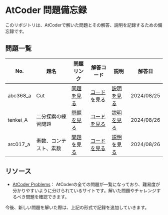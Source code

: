 # AtCoder 問題備忘録

このリポジトリは、AtCoderで解いた問題とその解答、説明を記録するための備忘録です。

## 問題一覧

| No.  | 題名 | 問題リンク | 解答コード | 説明 | 解答日 |
| ---- | ---- | ---------- | ---------- | ---- | ------ |
| abc368_a | Cut | [問題を見る](https://atcoder.jp/contests/abc368/tasks/abc368_a) | [コードを見る](https://github.com/es1aT/AtCoder-Memo/blob/main/Solved-Problems/abc368_a.py) | [説明を見る](https://github.com/es1aT/AtCoder-Memo/issues/3) | 2024/08/25 |
| tenkei_A | 二分探索の練習問題 | [問題を見る](https://atcoder.jp/contests/typical-algorithm/tasks/typical_algorithm_a) | [コードを見る](https://github.com/es1aT/AtCoder-Memo/blob/main/Solved-Problems/tenkei_A.py) | [説明を見る](https://github.com/es1aT/atcoder/issues/1) | 2024/08/26 |
| arc017_a | 素数、コンテスト、素数 | [問題を見る](https://atcoder.jp/contests/arc017/tasks/arc017_1) | [コードを見る](https://github.com/es1aT/AtCoder-Memo/blob/main/Solved-Problems/arc017_a.py) | [説明を見る](https://github.com/es1aT/atcoder/issues/1) | 2024/08/26 |

## リソース

- [AtCoder Problems](https://kenkoooo.com/atcoder/#/table/)： AtCoderの全ての問題が一覧になっており、難易度が分かりやすいように分けられているサイトです。解いた問題やチャレンジするべき問題を確認できます。



今後、新しい問題を解いた際は、上記の形式で記録を追加していきます。
